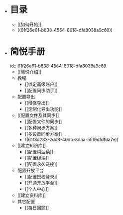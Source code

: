 - # 目录
	- [[如何开始]]
	- ((61f26e61-b838-4564-8018-dfa8038a9c69))
- # 简悦手册
  id:: 61f26e61-b838-4564-8018-dfa8038a9c69
	- [[简悦介绍]]
	- 教程
		- [[绑定高级账户]]
		- [[配置同步助手]]
	- 配置导出
		- [[增强导出]]
		- [[定制化导出功能]]
	- [[配置文件及其同步]]
		- [[配置文件的同步]]
		- [[多种同步方案]]
		- [[多设备同步方案]]
		- ((61f3d233-2dd8-40db-8daa-55f9dfdf6a7e))
	- [[建立知识库]]
		- [[配置稍后读]]
		- [[配置标注]]
		- [[配置永久链接]]
	- 配置开放平台
		- [[配置授权登录]]
		- [[开通开放平台]]
		- [[个人中心]]
	- [[建立资料库]]
	- 其它配置
		- [[每日回顾]]